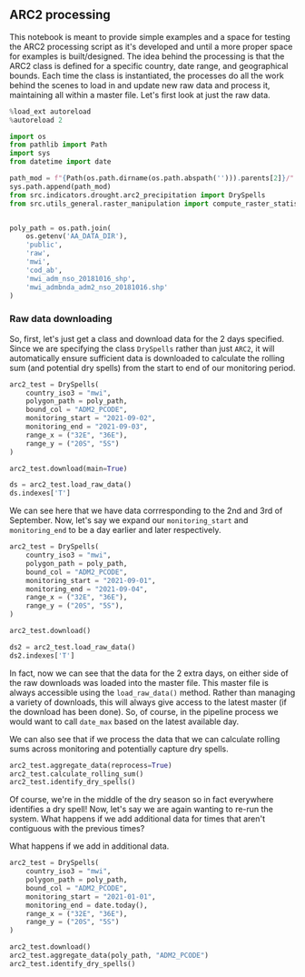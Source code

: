 ## ARC2 processing

This notebook is meant to provide simple examples and a space for testing the ARC2 processing script as it's developed and until a more proper space for examples is built/designed. The idea behind the processing is that the ARC2 class is defined for a specific country, date range, and geographical bounds. Each time the class is instantiated, the processes do all the work behind the scenes to load in and update new raw data and process it, maintaining all within a master file. Let's first look at just the raw data.

```python
%load_ext autoreload
%autoreload 2
```

```python
import os
from pathlib import Path
import sys
from datetime import date

path_mod = f"{Path(os.path.dirname(os.path.abspath(''))).parents[2]}/"
sys.path.append(path_mod)
from src.indicators.drought.arc2_precipitation import DrySpells
from src.utils_general.raster_manipulation import compute_raster_statistics


poly_path = os.path.join(
    os.getenv('AA_DATA_DIR'),
    'public',
    'raw',
    'mwi',
    'cod_ab',
    'mwi_adm_nso_20181016_shp',
    'mwi_admbnda_adm2_nso_20181016.shp'
)
```

### Raw data downloading

So, first, let's just get a class and download data for the 2 days specified. Since we are specifying the class `DrySpells` rather than just `ARC2`, it will automatically ensure sufficient data is downloaded to calculate the rolling sum (and potential dry spells) from the start to end of our monitoring period.

```python
arc2_test = DrySpells(
    country_iso3 = "mwi",
    polygon_path = poly_path,
    bound_col = "ADM2_PCODE",
    monitoring_start = "2021-09-02",
    monitoring_end = "2021-09-03",
    range_x = ("32E", "36E"),
    range_y = ("20S", "5S")
)

arc2_test.download(main=True)

ds = arc2_test.load_raw_data()
ds.indexes['T']
```

We can see here that we have data corrresponding to the 2nd and 3rd of September. Now, let's say we expand our `monitoring_start` and `monitoring_end` to be a day earlier and later respectively.

```python
arc2_test = DrySpells(
    country_iso3 = "mwi",
    polygon_path = poly_path,
    bound_col = "ADM2_PCODE",
    monitoring_start = "2021-09-01",
    monitoring_end = "2021-09-04",
    range_x = ("32E", "36E"),
    range_y = ("20S", "5S"),
)

arc2_test.download()

ds2 = arc2_test.load_raw_data()
ds2.indexes['T']
```

In fact, now we can see that the data for the 2 extra days, on either side of the raw downloads was loaded into the master file. This master file is always accessible using the `load_raw_data()` method. Rather than managing a variety of downloads, this will always give access to the latest master (if the download has been done). So, of course, in the pipeline process we would want to call `date_max` based on the latest available day.

We can also see that if we process the data that we can calculate rolling sums across monitoring and potentially capture dry spells.

```python
arc2_test.aggregate_data(reprocess=True)
arc2_test.calculate_rolling_sum()
arc2_test.identify_dry_spells()
```

Of course, we're in the middle of the dry season so in fact everywhere identifies a dry spell! Now, let's say we are again wanting to re-run the system. What happens if we add additional data for times that aren't contiguous with the previous times?


What happens if we add in additional data.

```python
arc2_test = DrySpells(
    country_iso3 = "mwi",
    polygon_path = poly_path,
    bound_col = "ADM2_PCODE",
    monitoring_start = "2021-01-01",
    monitoring_end = date.today(),
    range_x = ("32E", "36E"),
    range_y = ("20S", "5S")
)

arc2_test.download()
arc2_test.aggregate_data(poly_path, "ADM2_PCODE")
arc2_test.identify_dry_spells()
```
